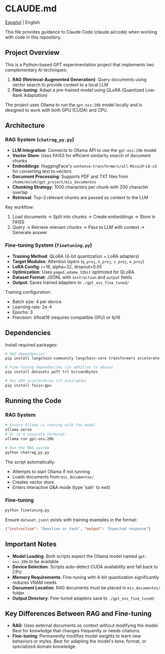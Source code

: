 # CLAUDE.md

[Español](CLAUDE.es.md) | English

This file provides guidance to Claude Code (claude.ai/code) when working with code in this repository.

## Project Overview

This is a Python-based GPT experimentation project that implements two complementary AI techniques:
1. **RAG (Retrieval-Augmented Generation)**: Query documents using vector search to provide context to a local LLM
2. **Fine-tuning**: Adapt a pre-trained model using QLoRA (Quantized Low-Rank Adaptation)

The project uses Ollama to run the `gpt-oss:20b` model locally and is designed to work with both GPU (CUDA) and CPU.

## Architecture

### RAG System (`chatrag_py.py`)
- **LLM Integration**: Connects to Ollama API to use the `gpt-oss:20b` model
- **Vector Store**: Uses FAISS for efficient similarity search of document chunks
- **Embeddings**: HuggingFace's `sentence-transformers/all-MiniLM-L6-v2` for converting text to vectors
- **Document Processing**: Supports PDF and TXT files from `/home/msleh/gpt_project/mis_documentos`
- **Chunking Strategy**: 1000 characters per chunk with 200 character overlap
- **Retrieval**: Top-3 relevant chunks are passed as context to the LLM

Key workflow:
1. Load documents → Split into chunks → Create embeddings → Store in FAISS
2. Query → Retrieve relevant chunks → Pass to LLM with context → Generate answer

### Fine-tuning System (`finetuning.py`)
- **Training Method**: QLoRA (4-bit quantization + LoRA adapters)
- **Target Modules**: Attention layers (`q_proj`, `k_proj`, `v_proj`, `o_proj`)
- **LoRA Config**: r=16, alpha=32, dropout=0.05
- **Optimization**: Uses `paged_adamw_32bit` optimized for QLoRA
- **Dataset Format**: JSONL with `instruction` and `output` fields
- **Output**: Saves trained adapters to `./gpt_oss_fine_tuned/`

Training configuration:
- Batch size: 4 per device
- Learning rate: 2e-4
- Epochs: 3
- Precision: bfloat16 (requires compatible GPU) or fp16

## Dependencies

Install required packages:
```bash
# RAG dependencies
pip install langchain-community langchain-core transformers accelerate sentence-transformers faiss-cpu pypdf

# Fine-tuning dependencies (in addition to above)
pip install datasets peft trl bitsandbytes

# For GPU acceleration (if available)
pip install faiss-gpu
```

## Running the Code

### RAG System
```bash
# Ensure Ollama is running with the model
ollama serve
# Or in a separate terminal:
ollama run gpt-oss:20b

# Run the RAG system
python chatrag_py.py
```

The script automatically:
- Attempts to start Ollama if not running
- Loads documents from `mis_documentos/`
- Creates vector store
- Enters interactive Q&A mode (type 'salir' to exit)

### Fine-tuning
```bash
python finetuning.py
```

Ensure `dataset.jsonl` exists with training examples in the format:
```json
{"instruction": "Question or task", "output": "Expected response"}
```

## Important Notes

- **Model Loading**: Both scripts expect the Ollama model named `gpt-oss:20b` to be available
- **Device Selection**: Scripts auto-detect CUDA availability and fall back to CPU
- **Memory Requirements**: Fine-tuning with 4-bit quantization significantly reduces VRAM needs
- **Document Location**: RAG documents must be placed in `mis_documentos/` folder
- **Output Directory**: Fine-tuned adapters save to `./gpt_oss_fine_tuned/`

## Key Differences Between RAG and Fine-tuning

- **RAG**: Uses external documents as context without modifying the model. Best for knowledge that changes frequently or needs citations.
- **Fine-tuning**: Permanently modifies model weights to learn new behaviors or styles. Best for adapting the model's tone, format, or specialized domain knowledge.
